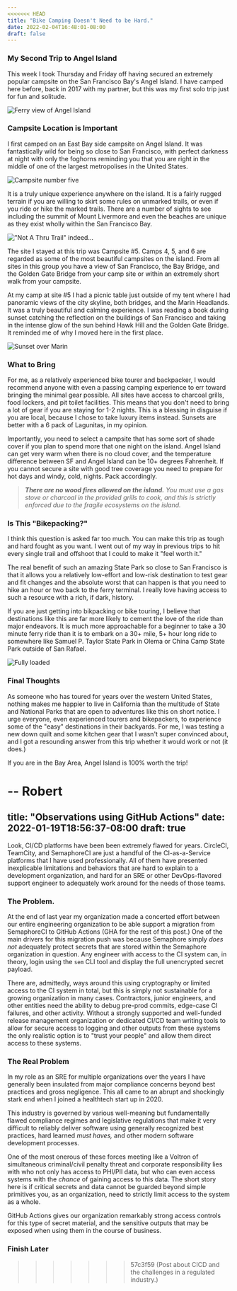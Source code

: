 ```yaml
---
<<<<<<< HEAD
title: "Bike Camping Doesn't Need to be Hard."
date: 2022-02-04T16:48:01-08:00
draft: false
---
```


### My Second Trip to Angel Island

This week I took Thursday and Friday off having secured an extremely popular campsite on the San Francisco Bay's Angel Island. I have camped here before, back in 2017 with my partner, but this was my first solo trip just for fun and solitude. 

![Ferry view of Angel Island](/images/4/ferry_view.jpg)

### Campsite Location is Important

I first camped on an East Bay side campsite on Angel Island. It was fantastically wild for being so close to San Francisco, with perfect darkness at night with only the foghorns reminding you that you are right in the middle of one of the largest metropolises in the United States. 

![Campsite number five](/images/4/campsite5.jpg)

It is a truly unique experience anywhere on the island. It is a fairly rugged terrain if you are willing to skirt some rules on unmarked trails, or even if you ride or hike the marked trails. There are a number of sights to see including the summit of Mount Livermore and even the beaches are unique as they exist wholly within the San Francisco Bay.

!["Not A Thru Trail" indeed...](/images/4/unfortunate.jpg)

The site I stayed at this trip was Campsite #5. Camps 4, 5, and 6 are regarded as some of the most beautiful campsites on the island. From all sites in this group you have a view of San Francisco, the Bay Bridge, and the Golden Gate Bridge from your camp site or within an extremely short walk from your campsite.

At my camp at site #5 I had a picnic table just outside of my tent where I had panoramic views of the city skyline, both bridges, and the Marin Headlands. It was a truly beautiful and calming experience. I was reading a book during sunset catching the reflection on the buildings of San Francisco and taking in the intense glow of the sun behind Hawk Hill and the Golden Gate Bridge. It reminded me of why I moved here in the first place. 

![Sunset over Marin](/images/4/sunset.jpg)

### What to Bring

For me, as a relatively experienced bike tourer and backpacker, I would recommend anyone with even a passing camping experience to err toward bringing the minimal gear possible. All sites have access to charcoal grills, food lockers, and pit toilet facilities. This means that you don't need to bring a lot of gear if you are staying for 1-2 nights. This is a blessing in disguise if you are local, because I chose to take luxury items instead. Sunsets are better with a 6 pack of Lagunitas, in my opinion. 

Importantly, you need to select a campsite that has some sort of shade cover if you plan to spend more that one night on the island. Angel Island can get very warm when there is no cloud cover, and the temperature difference between SF and Angel Island can be 10+ degrees Fahrenheit. If you cannot secure a site with good tree coverage you need to prepare for hot days and windy, cold, nights. Pack accordingly.

> ***There are no wood fires allowed on the island.** You must use a gas stove or charcoal in the provided grills to cook, and this is strictly enforced due to the fragile ecosystems on the island.*

### Is This "Bikepacking?"

I think this question is asked far too much. You can make this trip as tough and hard fought as you want. I went out of my way in previous trips to hit every single trail and offshoot that I could to make it "feel worth it." 

The real benefit of such an amazing State Park so close to San Francisco is that it allows you a relatively low-effort and low-risk destination to test gear and fit changes and the absolute worst that can happen is that you need to hike an hour or two back to the ferry terminal. I really love having access to such a resource with a rich, if dark, history.

If you are just getting into bikpacking or bike touring, I believe that destinations like this are far more likely to cement the love of the ride than major endeavors. It is much more approachable for a beginner to take a 30 minute ferry ride than it is to embark on a 30+ mile, 5+ hour long ride to somewhere like Samuel P. Taylor State Park in Olema or China Camp State Park outside of San Rafael. 

![Fully loaded](/images/4/packed_bike.jpg)

### Final Thoughts

As someone who has toured for years over the western United States, nothing makes me happier to live in California than the multitude of State and National Parks that are open to adventures like this on short notice. I urge everyone, even experienced tourers and bikepackers, to experience some of the "easy" destinations in their backyards. For me, I was testing a new down quilt and some kitchen gear that I wasn't super convinced about, and I got a resounding answer from this trip whether it would work or not (it does.)

If you are in the Bay Area, Angel Island is 100% worth the trip!

-- Robert
=======
title: "Observations using GitHub Actions"
date: 2022-01-19T18:56:37-08:00
draft: true
---

Look, CI/CD platforms have been been extremely flawed for years. CircleCI, TeamCity, and SemaphoreCI are just a handful of the CI-as-a-Service platforms that I have used professionally. All of them have presented inexplicable limitations and behaviors that are hard to explain to a development organization, and hard for an SRE or other DevOps-flavored support engineer to adequately work around for the needs of those teams.

### The Problem.

At the end of last year my organization made a concerted effort between our entire engineering organization to be able support a migration from SemaphoreCI to GitHub Actions (GHA for the rest of this post.) One of the main drivers for this migration push was because Semaphore simply *does not* adequately protect secrets that are stored within the Semaphore organization in question. Any engineer with access to the CI system can, in theory, login using the `sem` CLI tool and display the full unencrypted secret payload. 

There are, admittedly, ways around this using cryptography or limited access to the CI system in total, but this is simply not sustainable for a growing organization in many cases. Contractors, junior engineers, and other entities need the ability to debug pre-prod commits, edge-case CI failures, and other activity. Without a strongly supported and well-funded release management organization or dedicated CI/CD team writing tools to allow for secure access to logging and other outputs from these systems the only realistic option is to "trust your people" and allow them direct access to these systems.

### The **Real** Problem
 
In my role as an SRE for multiple organizations over the years I have generally been insulated from major compliance concerns beyond best practices and gross negligence. This all came to an abrupt and shockingly stark end when I joined a healthtech start up in 2020. 

This industry is governed by various well-meaning but fundamentally flawed compliance regimes and legislative regulations that make it very difficult to reliably deliver software using generally recognized best practices, hard learned *must haves,* and other modern software development processes.

One of the most onerous of these forces meeting like a Voltron of simultaneous criminal/civil penalty threat and corporate responsibility lies with who not only has access to PHI/PII data, but who can even access systems with the *chance* of gaining access to this data. The short story here is if critical secrets and data cannot be guarded beyond simple primitives you, as an organization, need to strictly limit access to the system as a whole.

GitHub Actions gives our organization remarkably strong access controls for this type of secret material, and the sensitive outputs that may be exposed when using them in the course of business. 

### Finish Later
>>>>>>> 57c3f59 (Post about CICD and the challenges in a regulated industry.)
